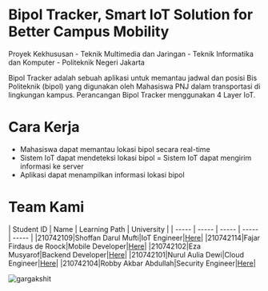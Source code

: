 # Bipol Tracker, Smart IoT Solution for Better Campus Mobility

Proyek Kekhususan - Teknik Multimedia dan Jaringan - Teknik Informatika dan Komputer - Politeknik Negeri Jakarta

Bipol Tracker adalah sebuah aplikasi untuk memantau jadwal dan posisi Bis Politeknik (bipol) yang digunakan oleh Mahasiswa PNJ dalam transportasi di lingkungan kampus. Perancangan Bipol Tracker menggunakan 4 Layer IoT.

# Cara Kerja

- Mahasiswa dapat memantau lokasi bipol secara real-time
- Sistem IoT dapat mendeteksi lokasi bipol
= Sistem IoT dapat mengirim informasi ke server
- Aplikasi dapat menampilkan informasi lokasi bipol

# Team Kami

| Student ID | Name | Learning Path | University |
| ----- | ----- | ----- | ----- | ----- |
|210742109|Shoffan Darul Mufti|IoT Engineer|[Here](https://www.linkedin.com/in/shoffanda/)|
|210742114|Fajar Firdaus de Roock|Mobile Developer|[Here](https://www.linkedin.com/in/firdausderoock/)|
|210742102|Eza Musyarof|Backend Developer|[Here](https://www.linkedin.com/in/ezamusyarof/)|
|210742101|Nurul Aulia Dewi|Cloud Engineer|[Here](https://www.linkedin.com/in/nuruladewi/)|
|210742104|Robby Akbar Abdullah|Security Engineer|[Here](https://www.linkedin.com/in/robby-akbar-abdullah/)|

<p align="left">
  <img
    src="https://komarev.com/ghpvc/?username=Tourify-Capstone"
    alt="gargakshit"
  />
</p>
